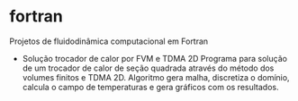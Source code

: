 # fortran
 Projetos de fluidodinâmica computacional em Fortran
 
 - Solução trocador de calor por FVM e TDMA 2D
  Programa para solução de um trocador de calor de seção quadrada através do método dos volumes finitos e TDMA 2D.
  Algoritmo gera malha, discretiza o domínio, calcula o campo de temperaturas e gera gráficos com os resultados.
 
